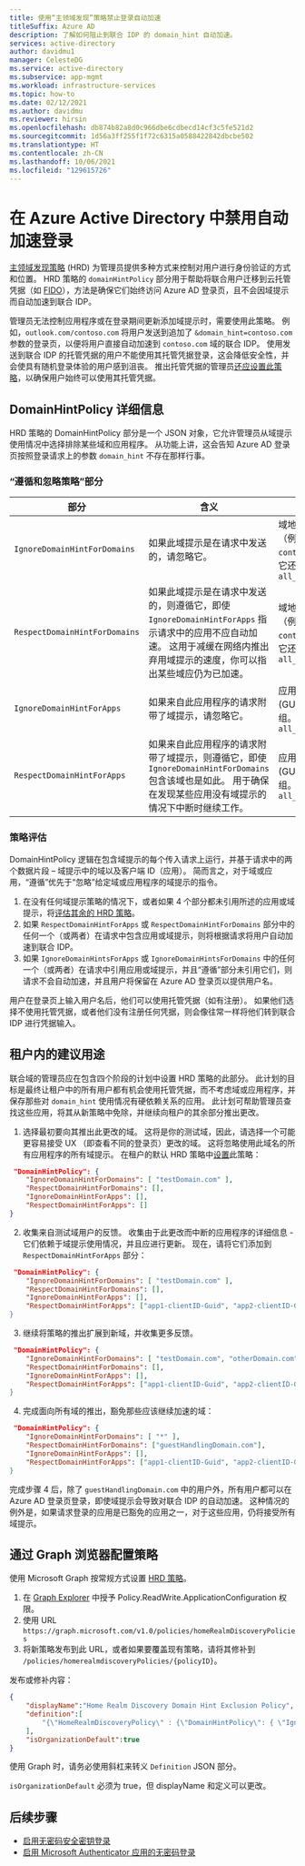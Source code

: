 ```yaml
---
title: 使用“主领域发现”策略禁止登录自动加速
titleSuffix: Azure AD
description: 了解如何阻止到联合 IDP 的 domain_hint 自动加速。
services: active-directory
author: davidmu1
manager: CelesteDG
ms.service: active-directory
ms.subservice: app-mgmt
ms.workload: infrastructure-services
ms.topic: how-to
ms.date: 02/12/2021
ms.author: davidmu
ms.reviewer: hirsin
ms.openlocfilehash: db874b82a8d0c966dbe6cdbecd14cf3c5fe521d2
ms.sourcegitcommit: 1d56a3ff255f1f72c6315a0588422842dbcbe502
ms.translationtype: HT
ms.contentlocale: zh-CN
ms.lasthandoff: 10/06/2021
ms.locfileid: "129615726"
---
```

# <a name="disable-auto-acceleration-sign-in-in-azure-active-directory"></a>在 Azure Active Directory 中禁用自动加速登录

[主领域发现策略](/graph/api/resources/homeRealmDiscoveryPolicy) (HRD) 为管理员提供多种方式来控制对用户进行身份验证的方式和位置。 HRD 策略的 `domainHintPolicy` 部分用于帮助将联合用户迁移到云托管凭据（如 [FIDO](../authentication/howto-authentication-passwordless-security-key.md)），方法是确保它们始终访问 Azure AD 登录页，且不会因域提示而自动加速到联合 IDP。

管理员无法控制应用程序或在登录期间更新添加域提示时，需要使用此策略。  例如，`outlook.com/contoso.com` 将用户发送到追加了 `&domain_hint=contoso.com` 参数的登录页，以便将用户直接自动加速到 `contoso.com` 域的联合 IDP。 使用发送到联合 IDP 的托管凭据的用户不能使用其托管凭据登录，这会降低安全性，并会使具有随机登录体验的用户感到沮丧。 推出托管凭据的管理员[还应设置此策略](#suggested-use-within-a-tenant)，以确保用户始终可以使用其托管凭据。

## <a name="domainhintpolicy-details"></a>DomainHintPolicy 详细信息

HRD 策略的 DomainHintPolicy 部分是一个 JSON 对象，它允许管理员从域提示使用情况中选择排除某些域和应用程序。  从功能上讲，这会告知 Azure AD 登录页按照登录请求上的参数 `domain_hint` 不存在那样行事。

### <a name="the-respect-and-ignore-policy-sections"></a>“遵循和忽略策略”部分

|部分 | 含义 | 值 |
|--------|---------|--------|
|`IgnoreDomainHintForDomains` |如果此域提示是在请求中发送的，请忽略它。 |域地址的数组（例如 `contoso.com`）。 它还支持 `all_domains`|
|`RespectDomainHintForDomains`| 如果此域提示是在请求中发送的，则遵循它，即使 `IgnoreDomainHintForApps` 指示请求中的应用不应自动加速。 这用于减缓在网络内推出弃用域提示的速度，你可以指出某些域应仍为已加速。 | 域地址的数组（例如 `contoso.com`）。 它还支持 `all_domains`|
|`IgnoreDomainHintForApps`| 如果来自此应用程序的请求附带了域提示，请忽略它。 | 应用程序 ID (GUID) 的数组。 它还支持 `all_apps`|
|`RespectDomainHintForApps` |如果来自此应用程序的请求附带了域提示，则遵循它，即使 `IgnoreDomainHintForDomains` 包含该域也是如此。 用于确保在发现某些应用没有域提示的情况下中断时继续工作。 | 应用程序 ID (GUID) 的数组。 它还支持 `all_apps`|

### <a name="policy-evaluation"></a>策略评估

DomainHintPolicy 逻辑在包含域提示的每个传入请求上运行，并基于请求中的两个数据片段 – 域提示中的域以及客户端 ID（应用）。 简而言之，对于域或应用，“遵循”优先于“忽略”给定域或应用程序的域提示的指令。

1. 在没有任何域提示策略的情况下，或者如果 4 个部分都未引用所述的应用或域提示，将[评估其余的 HRD 策略](home-realm-discovery-policy.md#priority-and-evaluation-of-hrd-policies)。
1. 如果 `RespectDomainHintForApps` 或 `RespectDomainHintForDomains` 部分中的任何一个（或两者）在请求中包含应用或域提示，则将根据请求将用户自动加速到联合 IDP。
1. 如果 `IgnoreDomainHintsForApps` 或 `IgnoreDomainHintsForDomains` 中的任何一个（或两者）在请求中引用应用或域提示，并且“遵循”部分未引用它们，则请求不会自动加速，并且用户将保留在 Azure AD 登录页以提供用户名。

用户在登录页上输入用户名后，他们可以使用托管凭据（如有注册）。  如果他们选择不使用托管凭据，或者他们没有注册任何凭据，则会像往常一样将他们转到联合 IDP 进行凭据输入。

## <a name="suggested-use-within-a-tenant"></a>租户内的建议用途

联合域的管理员应在包含四个阶段的计划中设置 HRD 策略的此部分。 此计划的目标是最终让租户中的所有用户都有机会使用托管凭据，而不考虑域或应用程序，并保存那些对 `domain_hint` 使用情况有硬依赖关系的应用。  此计划可帮助管理员查找这些应用，将其从新策略中免除，并继续向租户的其余部分推出更改。

1. 选择最初要向其推出此更改的域。  这将是你的测试域，因此，请选择一个可能更容易接受 UX （即查看不同的登录页）更改的域。  这将忽略使用此域名的所有应用程序的所有域提示。 在租户的默认 HRD 策略中[设置](#configuring-policy-through-graph-explorer)此策略：

```json
 "DomainHintPolicy": { 
    "IgnoreDomainHintForDomains": [ "testDomain.com" ], 
    "RespectDomainHintForDomains": [], 
    "IgnoreDomainHintForApps": [], 
    "RespectDomainHintForApps": [] 
} 
```

2. 收集来自测试域用户的反馈。 收集由于此更改而中断的应用程序的详细信息 - 它们依赖于域提示使用情况，并且应进行更新。 现在，请将它们添加到 `RespectDomainHintForApps` 部分：

```json
 "DomainHintPolicy": { 
    "IgnoreDomainHintForDomains": [ "testDomain.com" ], 
    "RespectDomainHintForDomains": [], 
    "IgnoreDomainHintForApps": [], 
    "RespectDomainHintForApps": ["app1-clientID-Guid", "app2-clientID-Guid] 
} 
```

3. 继续将策略的推出扩展到新域，并收集更多反馈。

```json
 "DomainHintPolicy": { 
    "IgnoreDomainHintForDomains": [ "testDomain.com", "otherDomain.com", "anotherDomain.com"], 
    "RespectDomainHintForDomains": [], 
    "IgnoreDomainHintForApps": [], 
    "RespectDomainHintForApps": ["app1-clientID-Guid", "app2-clientID-Guid] 
} 
```

4. 完成面向所有域的推出，豁免那些应该继续加速的域：

```json
 "DomainHintPolicy": { 
    "IgnoreDomainHintForDomains": [ "*" ], 
    "RespectDomainHintForDomains": ["guestHandlingDomain.com"], 
    "IgnoreDomainHintForApps": [], 
    "RespectDomainHintForApps": ["app1-clientID-Guid", "app2-clientID-Guid] 
} 
```

完成步骤 4 后，除了 `guestHandlingDomain.com` 中的用户外，所有用户都可以在 Azure AD 登录页登录，即使域提示会导致对联合 IDP 的自动加速。  这种情况的例外是，如果请求登录的应用是已豁免的应用之一，对于这些应用，仍将接受所有域提示。

## <a name="configuring-policy-through-graph-explorer"></a>通过 Graph 浏览器配置策略

使用 Microsoft Graph 按常规方式设置 [HRD 策略](/graph/api/resources/homeRealmDiscoveryPolicy)。  

1. 在 [Graph Explorer](https://developer.microsoft.com/graph/graph-explorer) 中授予 Policy.ReadWrite.ApplicationConfiguration 权限。  
1. 使用 URL `https://graph.microsoft.com/v1.0/policies/homeRealmDiscoveryPolicies`
1. 将新策略发布到此 URL，或者如果要覆盖现有策略，请将其修补到 `/policies/homerealmdiscoveryPolicies/{policyID}`。

发布或修补内容：

```json
{
    "displayName":"Home Realm Discovery Domain Hint Exclusion Policy",
    "definition":[
        "{\"HomeRealmDiscoveryPolicy\" : {\"DomainHintPolicy\": { \"IgnoreDomainHintForDomains\": [ \"Contoso.com\" ], \"RespectDomainHintForDomains\": [], \"IgnoreDomainHintForApps\": [\"sample-guid-483c-9dea-7de4b5d0a54a\"], \"RespectDomainHintForApps\": [] } } }"
    ],
    "isOrganizationDefault":true
}
```

使用 Graph 时，请务必使用斜杠来转义 `Definition` JSON 部分。  

`isOrganizationDefault` 必须为 true，但 displayName 和定义可以更改。

## <a name="next-steps"></a>后续步骤

* [启用无密码安全密钥登录](../authentication/howto-authentication-passwordless-security-key.md)
* [启用 Microsoft Authenticator 应用的无密码登录](../authentication/howto-authentication-passwordless-phone.md)
